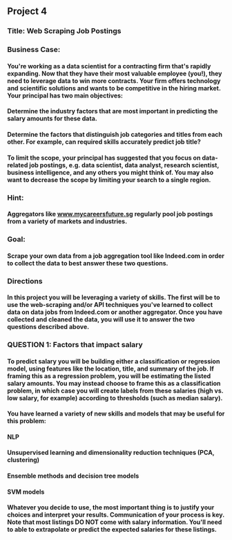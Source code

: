 ## Project 4

### Title: Web Scraping Job Postings 

### Business Case:

#### You're working as a data scientist for a contracting firm that's rapidly expanding. Now that they have their most valuable employee (you!), they need to leverage data to win more contracts. Your firm offers technology and scientific solutions and wants to be competitive in the hiring market. Your principal has two main objectives:

#### Determine the industry factors that are most important in predicting the salary amounts for these data.
#### Determine the factors that distinguish job categories and titles from each other. For example, can required skills accurately predict job title?
#### To limit the scope, your principal has suggested that you focus on data-related job postings, e.g. data scientist, data analyst, research scientist, business intelligence, and any others you might think of. You may also want to decrease the scope by limiting your search to a single region.

### Hint: 
#### Aggregators like www.mycareersfuture.sg regularly pool job postings from a variety of markets and industries.

### Goal: 
#### Scrape your own data from a job aggregation tool like Indeed.com in order to collect the data to best answer these two questions.

### Directions
#### In this project you will be leveraging a variety of skills. The first will be to use the web-scraping and/or API techniques you've learned to collect data on data jobs from Indeed.com or another aggregator. Once you have collected and cleaned the data, you will use it to answer the two questions described above.

### QUESTION 1: Factors that impact salary

#### To predict salary you will be building either a classification or regression model, using features like the location, title, and summary of the job. If framing this as a regression problem, you will be estimating the listed salary amounts. You may instead choose to frame this as a classification problem, in which case you will create labels from these salaries (high vs. low salary, for example) according to thresholds (such as median salary).

#### You have learned a variety of new skills and models that may be useful for this problem:

#### NLP
#### Unsupervised learning and dimensionality reduction techniques (PCA, clustering)
#### Ensemble methods and decision tree models
#### SVM models

#### Whatever you decide to use, the most important thing is to justify your choices and interpret your results. Communication of your process is key. Note that most listings DO NOT come with salary information. You'll need to able to extrapolate or predict the expected salaries for these listings.
